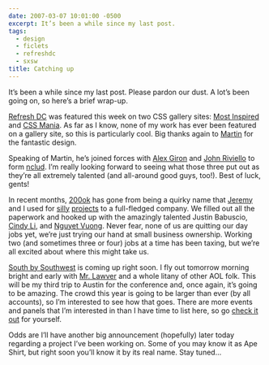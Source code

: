 ```yaml
---
date: 2007-03-07 10:01:00 -0500
excerpt: It’s been a while since my last post.
tags:
  - design
  - ficlets
  - refreshdc
  - sxsw
title: Catching up
---
```


It’s been a while since my last post. Please pardon our dust. A lot’s been going on, so here’s a brief wrap-up.

[Refresh DC](http://refresh-dc.org/) was featured this week on two CSS gallery sites: [Most Inspired](http://www.mostinspired.com/) and [CSS Mania](http://cssmania.com/galleries/2007/03/07/refreshdc.php). As far as I know, none of my work has ever been featured on a gallery site, so this is particularly cool. Big thanks again to [Martin](http://www.marylandmedia.com/) for the fantastic design.

Speaking of Martin, he’s joined forces with [Alex Giron](http://www.cssbeauty.com/) and [John Riviello](http://www.johnriviello.com/) to form [nclud](http://nclud.com/). I’m really looking forward to seeing what those three put out as they’re all extremely talented (and all-around good guys, too!). Best of luck, gents!

In recent months, [200ok](http://200ok.net/) has gone from being a quirky name that [Jeremy](http://www.carbauja.com/) and I used for [silly](http://groupr.200ok.net/) [projects](http://contactr.200ok.net/) to a full-fledged company. We filled out all the paperwork and hooked up with the amazingly talented Justin Babuscio, [Cindy Li](http://cindyli.com/), and [Nguyet Vuong](http://www.newwaydesign.com/). Never fear, none of us are quitting our day jobs yet, we’re just trying our hand at small business ownership. Working two (and sometimes three or four) jobs at a time has been taxing, but we’re all excited about where this might take us.

[South by Southwest](http://2007.sxsw.com/) is coming up right soon. I fly out tomorrow morning bright and early with [Mr. Lawver](http://lawver.net/) and a whole litany of other AOL folk. This will be my third trip to Austin for the conference and, once again, it’s going to be amazing. The crowd this year is going to be larger than ever (by all accounts), so I’m interested to see how that goes. There are more events and panels that I’m interested in than I have time to list here, so go [check it out](http://2007.sxsw.com/interactive/) for yourself.

Odds are I’ll have another big announcement (hopefully) later today regarding a project I’ve been working on. Some of you may know it as Ape Shirt, but right soon you’ll know it by its real name. Stay tuned…